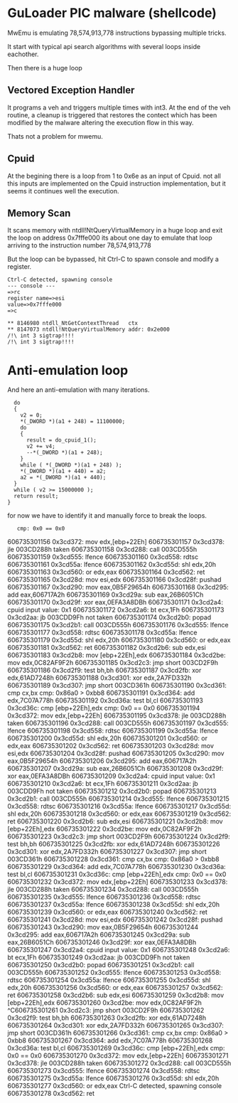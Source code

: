 # GuLoader PIC malware (shellcode)

MwEmu is emulating 78,574,913,778 instructions bypassing multiple tricks.

It start with typical api search algorithms with several loops inside eachother.

Then there is a huge loop 

## Vectored Exception Handler

It programs a veh and triggers multiple times with int3.
At the end of the veh routine, a cleanup is triggered that restores the contect which 
has been modified by the malware altering the execution flow in this way.

Thats not a problem for mwemu.

## Cpuid

At the begining there is a loop from 1 to 0x6e as an input of Cpuid.
not all this inputs are implemented on the Cpuid instruction implementation, but it seems
it continues well the execution.

## Memory Scan

It scans memory with ntdll!NtQueryVirtualMemory in a huge loop and exit the loop on address 0x7fffe000
its about one day to emulate that loop arriving to the instruction number 78,574,913,778

But the loop can be bypassed, hit Ctrl-C to spawn console and modify a register.

```
Ctrl-C detected, spawning console
--- console ---
=>rc
register name=>esi
value=>0x7fffe000
=>c

** 8146980 ntdll_NtGetContextThread   ctx  
** 8147073 ntdll!NtQueryVirtualMemory addr: 0x2e000 
/!\ int 3 sigtrap!!!!
/!\ int 3 sigtrap!!!!
```

# Anti-emulation loop


And here an anti-emulation with many iterations.
```
  do
  {
    v2 = 0;
    *(_DWORD *)(a1 + 248) = 11100000;
    do
    {
      result = do_cpuid_1();
      v2 += v4;
      --*(_DWORD *)(a1 + 248);
    }
    while ( *(_DWORD *)(a1 + 248) );
    *(_DWORD *)(a1 + 440) = a2;
    a2 = *(_DWORD *)(a1 + 440);
  }
  while ( v2 >= 15000000 );
  return result;
}
```


for now we have to identify it and manually force to break the loops.



       cmp: 0x0 == 0x0
606735301156 0x3cd372: mov   edx,[ebp+22Eh]
606735301157 0x3cd378: jle   003CD288h taken 
606735301158 0x3cd288: call  003CD555h
606735301159 0x3cd555: lfence
606735301160 0x3cd558: rdtsc
606735301161 0x3cd55a: lfence
606735301162 0x3cd55d: shl   edx,20h
606735301163 0x3cd560: or    edx,eax
606735301164 0x3cd562: ret
606735301165 0x3cd28d: mov   esi,edx
606735301166 0x3cd28f: pushad
606735301167 0x3cd290: mov   eax,0B5F29654h
606735301168 0x3cd295: add   eax,606717A2h
606735301169 0x3cd29a: sub   eax,26B6051Ch
606735301170 0x3cd29f: xor   eax,0EFA3A8DBh
606735301171 0x3cd2a4: cpuid
        input value: 0x1
606735301172 0x3cd2a6: bt    ecx,1Fh
606735301173 0x3cd2aa: jb    003CDD9Fh not taken 
606735301174 0x3cd2b0: popad
606735301175 0x3cd2b1: call  003CD555h
606735301176 0x3cd555: lfence
606735301177 0x3cd558: rdtsc
606735301178 0x3cd55a: lfence
606735301179 0x3cd55d: shl   edx,20h
606735301180 0x3cd560: or    edx,eax
606735301181 0x3cd562: ret
606735301182 0x3cd2b6: sub   edx,esi
606735301183 0x3cd2b8: mov   [ebp+22Eh],edx
606735301184 0x3cd2be: mov   edx,0C82AF9F2h
606735301185 0x3cd2c3: jmp   short 003CD2F9h
606735301186 0x3cd2f9: test  bh,bh
606735301187 0x3cd2fb: xor   edx,61AD7248h
606735301188 0x3cd301: xor   edx,2A7FD332h
606735301189 0x3cd307: jmp   short 003CD361h
606735301190 0x3cd361: cmp   cx,bx
        cmp: 0x86a0 > 0xbb8
606735301191 0x3cd364: add   edx,7C07A778h
606735301192 0x3cd36a: test  bl,cl
606735301193 0x3cd36c: cmp   [ebp+22Eh],edx
        cmp: 0x0 == 0x0
606735301194 0x3cd372: mov   edx,[ebp+22Eh]
606735301195 0x3cd378: jle   003CD288h taken 
606735301196 0x3cd288: call  003CD555h
606735301197 0x3cd555: lfence
606735301198 0x3cd558: rdtsc
606735301199 0x3cd55a: lfence
606735301200 0x3cd55d: shl   edx,20h
606735301201 0x3cd560: or    edx,eax
606735301202 0x3cd562: ret
606735301203 0x3cd28d: mov   esi,edx
606735301204 0x3cd28f: pushad
606735301205 0x3cd290: mov   eax,0B5F29654h
606735301206 0x3cd295: add   eax,606717A2h
606735301207 0x3cd29a: sub   eax,26B6051Ch
606735301208 0x3cd29f: xor   eax,0EFA3A8DBh
606735301209 0x3cd2a4: cpuid
        input value: 0x1
606735301210 0x3cd2a6: bt    ecx,1Fh
606735301211 0x3cd2aa: jb    003CDD9Fh not taken 
606735301212 0x3cd2b0: popad
606735301213 0x3cd2b1: call  003CD555h
606735301214 0x3cd555: lfence
606735301215 0x3cd558: rdtsc
606735301216 0x3cd55a: lfence
606735301217 0x3cd55d: shl   edx,20h
606735301218 0x3cd560: or    edx,eax
606735301219 0x3cd562: ret
606735301220 0x3cd2b6: sub   edx,esi
606735301221 0x3cd2b8: mov   [ebp+22Eh],edx
606735301222 0x3cd2be: mov   edx,0C82AF9F2h
606735301223 0x3cd2c3: jmp   short 003CD2F9h
606735301224 0x3cd2f9: test  bh,bh
606735301225 0x3cd2fb: xor   edx,61AD7248h
606735301226 0x3cd301: xor   edx,2A7FD332h
606735301227 0x3cd307: jmp   short 003CD361h
606735301228 0x3cd361: cmp   cx,bx
        cmp: 0x86a0 > 0xbb8
606735301229 0x3cd364: add   edx,7C07A778h
606735301230 0x3cd36a: test  bl,cl
606735301231 0x3cd36c: cmp   [ebp+22Eh],edx
        cmp: 0x0 == 0x0
606735301232 0x3cd372: mov   edx,[ebp+22Eh]
606735301233 0x3cd378: jle   003CD288h taken 
606735301234 0x3cd288: call  003CD555h
606735301235 0x3cd555: lfence
606735301236 0x3cd558: rdtsc
606735301237 0x3cd55a: lfence
606735301238 0x3cd55d: shl   edx,20h
606735301239 0x3cd560: or    edx,eax
606735301240 0x3cd562: ret
606735301241 0x3cd28d: mov   esi,edx
606735301242 0x3cd28f: pushad
606735301243 0x3cd290: mov   eax,0B5F29654h
606735301244 0x3cd295: add   eax,606717A2h
606735301245 0x3cd29a: sub   eax,26B6051Ch
606735301246 0x3cd29f: xor   eax,0EFA3A8DBh
606735301247 0x3cd2a4: cpuid
        input value: 0x1
606735301248 0x3cd2a6: bt    ecx,1Fh
606735301249 0x3cd2aa: jb    003CDD9Fh not taken 
606735301250 0x3cd2b0: popad
606735301251 0x3cd2b1: call  003CD555h
606735301252 0x3cd555: lfence
606735301253 0x3cd558: rdtsc
606735301254 0x3cd55a: lfence
606735301255 0x3cd55d: shl   edx,20h
606735301256 0x3cd560: or    edx,eax
606735301257 0x3cd562: ret
606735301258 0x3cd2b6: sub   edx,esi
606735301259 0x3cd2b8: mov   [ebp+22Eh],edx
606735301260 0x3cd2be: mov   edx,0C82AF9F2h
^C606735301261 0x3cd2c3: jmp   short 003CD2F9h
606735301262 0x3cd2f9: test  bh,bh
606735301263 0x3cd2fb: xor   edx,61AD7248h
606735301264 0x3cd301: xor   edx,2A7FD332h
606735301265 0x3cd307: jmp   short 003CD361h
606735301266 0x3cd361: cmp   cx,bx
        cmp: 0x86a0 > 0xbb8
606735301267 0x3cd364: add   edx,7C07A778h
606735301268 0x3cd36a: test  bl,cl
606735301269 0x3cd36c: cmp   [ebp+22Eh],edx
        cmp: 0x0 == 0x0
606735301270 0x3cd372: mov   edx,[ebp+22Eh]
606735301271 0x3cd378: jle   003CD288h taken 
606735301272 0x3cd288: call  003CD555h
606735301273 0x3cd555: lfence
606735301274 0x3cd558: rdtsc
606735301275 0x3cd55a: lfence
606735301276 0x3cd55d: shl   edx,20h
606735301277 0x3cd560: or    edx,eax
Ctrl-C detected, spawning console
606735301278 0x3cd562: ret



